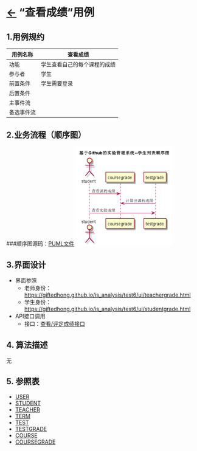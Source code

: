 # [←](../README.md) “查看成绩”用例

## 1.用例规约
|用例名称|查看成绩|
|-----|-----|
|功能 | 学生查看自己的每个课程的成绩|
|参与者 | 学生|
|前置条件|学生需要登录|
|后置条件||
|主事件流||
|备选事件流||

## 2.业务流程（顺序图）
###顺序图源码：[PUML文件](../puml/puml查看成绩顺序图.puml)
![](../images/png查看成绩顺序图.png)

## 3.界面设计
- 界面参照
    - 老师身份：https://giftedhong.github.io/is_analysis/test6/ui/teachergrade.html
    - 学生身份：https://giftedhong.github.io/is_analysis/test6/ui/studentgrade.html
- API接口调用
    - 接口：[查看/评定成绩接口](../others/getOneStudentResults.md)

## 4. 算法描述
无

## 5. 参照表
- [USER](数据库设计.md/#USER)
- [STUDENT](数据库设计.md/#STUDENT)
- [TEACHER](数据库设计.md/#TEACHER)
- [TERM](数据库设计.md/#TERM)
- [TEST](数据库设计.md/#TESTS)
- [TESTGRADE](数据库设计.md/#TESTGRADE)
- [COURSE](数据库设计.md/#COURSE)
- [COURSEGRADE](数据库设计.md/#COURSEGRADE)
